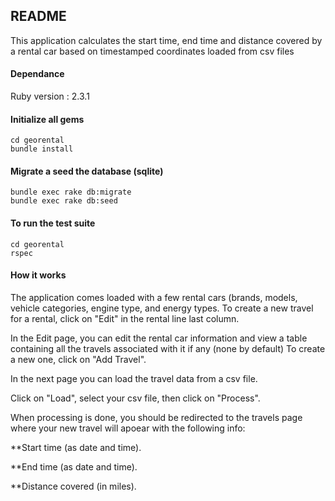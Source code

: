 ## README

This application calculates the start time, end time and distance covered by a rental car 
based on timestamped coordinates loaded from csv files

#### Dependance

Ruby version : 2.3.1

#### Initialize all gems

```
cd georental
bundle install
```

#### Migrate a seed the database (sqlite)

```
bundle exec rake db:migrate
bundle exec rake db:seed
```

#### To run the test suite

```
cd georental
rspec
```

#### How it works

The application comes loaded with a few rental cars (brands, models, vehicle categories, engine type, and energy types.
To create a new travel for a rental, click on "Edit" in the rental line last column.
 
In the Edit page, you can edit the rental car information and view a table
containing all the travels associated with it if any (none by default)
To create a new one, click on "Add Travel".

In the next page you can load the travel data from a csv file.

Click on "Load", select your csv file, then click on "Process".

When processing is done, you should be redirected to the travels page where your new travel will apoear with the following info:

**Start time (as date and time).

**End time (as date and time).

**Distance covered (in miles).

